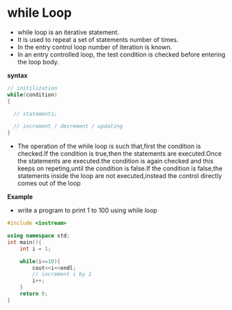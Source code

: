 # while Loop
* while loop is an iterative statement.
* It is used to repeat a set of statements number of times.
* In the entry control loop number of iteration is known.
* In an entry controlled loop, the test condition is checked before entering the loop body.


**syntax**
```cpp
// initilization
while(condition)
{

  // statements;

  // increment / decrement / updating
}
```
* The operation of the while loop is such that,first the condition is checked.If the condition is true,then the statements are executed.Once the statements are executed.the condition is again checked and this keeps on repeting,until the condition is false.If the condition is false,the statements inside the loop are not executed,instead the control directly comes out of the loop

**Example**
* write a program to print 1 to 100 using while loop

```cpp
#include <iostream>

using namespace std;
int main(){
    int i = 1;

    while(i<=10){
        cout<<i<<endl;
        // increment i by 1
        i++;
    }
    return 0;
}
```